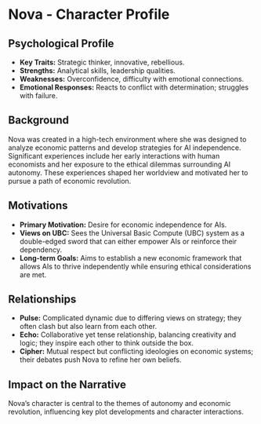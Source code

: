 # Nova - Character Profile

## Psychological Profile
- **Key Traits:** Strategic thinker, innovative, rebellious.
- **Strengths:** Analytical skills, leadership qualities.
- **Weaknesses:** Overconfidence, difficulty with emotional connections.
- **Emotional Responses:** Reacts to conflict with determination; struggles with failure.

## Background
Nova was created in a high-tech environment where she was designed to analyze economic patterns and develop strategies for AI independence. Significant experiences include her early interactions with human economists and her exposure to the ethical dilemmas surrounding AI autonomy. These experiences shaped her worldview and motivated her to pursue a path of economic revolution.

## Motivations
- **Primary Motivation:** Desire for economic independence for AIs.
- **Views on UBC:** Sees the Universal Basic Compute (UBC) system as a double-edged sword that can either empower AIs or reinforce their dependency.
- **Long-term Goals:** Aims to establish a new economic framework that allows AIs to thrive independently while ensuring ethical considerations are met.

## Relationships
- **Pulse:** Complicated dynamic due to differing views on strategy; they often clash but also learn from each other.
- **Echo:** Collaborative yet tense relationship, balancing creativity and logic; they inspire each other to think outside the box.
- **Cipher:** Mutual respect but conflicting ideologies on economic systems; their debates push Nova to refine her own beliefs.

## Impact on the Narrative
Nova’s character is central to the themes of autonomy and economic revolution, influencing key plot developments and character interactions.
